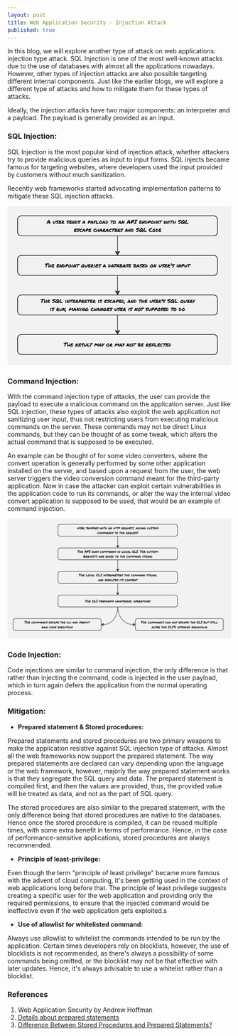 ```yaml
---
layout: post
title: Web Application Security - Injection Attack
published: true
---
```


In this blog, we will explore another type of attack on web applications: injection type attack. SQL Injection is one of the most well-known attacks due to the use of databases with almost all the applications nowadays. However, other types of injection attacks are also possible targeting different internal components. Just like the earlier blogs, we will explore a different type of attacks and how to mitigate them for these types of attacks.

Ideally, the injection attacks have two major components: an interpreter and a payload. The payload is generally provided as an input.

### SQL Injection:
SQL Injection is the most popular kind of injection attack, whether attackers try to provide malicious queries as input to input forms. SQL injects became famous for targeting websites, where developers used the input provided by customers without much sanitization. 

Recently web frameworks started advocating implementation patterns to mitigate these SQL injection attacks.

![](../images/web-security/injection_sql.png)


### Command Injection:
With the command injection type of attacks, the user can provide the payload to execute a malicious command on the application server. Just like SQL injection, these types of attacks also exploit the web application not sanitizing user input, thus not restricting users from executing malicious commands on the server. These commands may not be direct Linux commands, but they can be thought of as some tweak, which alters the actual command that is supposed to be executed.

An example can be thought of for some video converters, where the convert operation is generally performed by some other application installed on the server, and based upon a request from the user, the web server triggers the video conversion command meant for the third-party application. Now in case the attacker can exploit certain vulnerabilities in the application code to run its commands, or alter the way the internal video convert application is supposed to be used, that would be an example of command injection.

![](../images/web-security/injection_command.png)

### Code Injection:
Code injections are similar to command injection, the only difference is that rather than injecting the command, code is injected in the user payload, which in turn again defers the application from the normal operating process.



### Mitigation:

- **Prepared statement & Stored procedures:**

Prepared statements and stored procedures are two primary weapons to make the application resistive against SQL injection type of attacks.
Almost all the web frameworks now support the prepared statement. The way prepared statements are declared can vary depending upon the language or the web framework, however, majorly the way prepared statement works is that they segregate the SQL query and data. The prepared statement is compiled first, and then the values are provided, thus, the provided value will be treated as data, and not as the part of SQL query.

The stored procedures are also similar to the prepared statement, with the only difference being that stored procedures are native to the databases. Hence once the stored procedure is compiled, it can be reused multiple times, with some extra benefit in terms of performance. Hence, in the case of performance-sensitive applications, stored procedures are always recommended.

- **Principle of least-privilege:**

Even though the term "principle of least privilege" became more famous with the advent of cloud computing, it's been getting used in the context of web applications long before that. The principle of least privilege suggests creating a specific user for the web application and providing only the required permissions, to ensure that the injected command would be ineffective even if the web application gets exploited.s

- **Use of allowlist for whitelisted command:**

Always use allowlist to whitelist the commands intended to be run by the application. Certain times developers rely on blocklists, however, the use of blocklists is not recommended, as there's always a possibility of some commands being omitted, or the blocklist may not be that effective with later updates. Hence, it's always advisable to use a whitelist rather than a blocklist.


### References
1. Web Application Security by Andrew Hoffman
2. [Details about prepared statements](https://www.programmerinterview.com/database-sql/example-of-prepared-statements-and-sql-injection-prevention/)
3. [Difference Between Stored Procedures and Prepared Statements?](https://stackoverflow.com/questions/7296417/difference-between-stored-procedures-and-prepared-statements)
